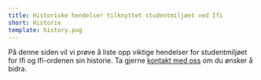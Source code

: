 ```yaml
---
title: Historiske hendelser tilknyttet studentmiljøet ved Ifi
short: Historie
template: history.pug
---
```


På denne siden vil vi prøve å liste opp viktige hendelser for studentmiljøet for Ifi og Ifi-ordenen sin historie. Ta gjerne [kontakt med oss](../about/#kontakt-oss) om du ønsker å bidra.
